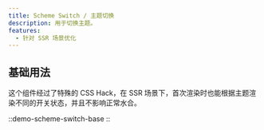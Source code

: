 ```yaml
---
title: Scheme Switch / 主题切换
description: 用于切换主题。
features:
  - 针对 SSR 场景优化
---
```


## 基础用法

这个组件经过了特殊的 CSS Hack，在 SSR 场景下，首次渲染时也能根据主题渲染不同的开关状态，并且不影响正常水合。

::demo-scheme-switch-base
::
